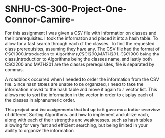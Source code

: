 # SNHU-CS-300-Project-One-Connor-Camire-

For this assignment I was given a CSV file with information on classes and their prerequisites. I took the information and placed it into a hash table. To allow for a fast search through each of the classes. To find the requested class prerequisites, assuming they have any. The CSV file had the format of CSCI300,Introduction to Algorithms,CSCI200,MATH201. CSCI300 being the class,Introduction to Algorithms being the classes name, and lastly both CSCI200 and MATH201 are the classes prerequisites, file is separated by commas.

A roadblock occurred when I needed to order the information from the CSV file. Since hash tables are unable to be organized, I need to take the information moved to the hash table and move it again to a vector list. This allows me to sort the information in the vector in order to display each of the classes in alphanumeric order.

This project and the assignments that led up to it gave me a better overview of different Sorting Algorithms. and how to implement and utilize each, along with each of their strengths and weaknesses. such as hash tables allowing for very fast and efficient searching, but being limited in your ability to organize the information
